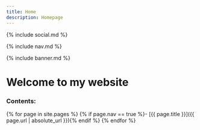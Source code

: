 ```yaml
---
title: Home
description: Homepage
---
```


{% include social.md %}

{% include nav.md %}

{% include banner.md %}

# Welcome to my website

### Contents:

{% for page in site.pages %}
{% if page.nav == true %}- [{{ page.title }}]({{ page.url | absolute_url }}){% endif %}
{% endfor %}
